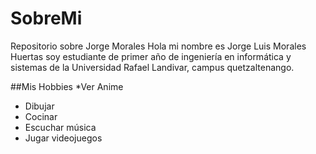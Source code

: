 # SobreMi
 Repositorio sobre Jorge Morales 
Hola mi nombre es Jorge Luis Morales Huertas soy estudiante de primer año de ingeniería en informática y sistemas de la  Universidad Rafael
Landivar, campus quetzaltenango.

##Mis Hobbies
*Ver Anime
* Dibujar
* Cocinar
* Escuchar música
* Jugar videojuegos

